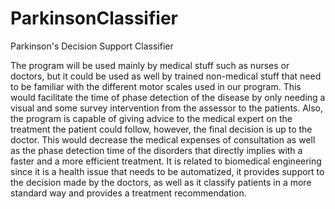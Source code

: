 # ParkinsonClassifier
Parkinson's Decision Support Classifier

The program will be used mainly by medical stuff such as nurses or doctors, but it could be used as well by trained non-medical stuff that need to be familiar with the different
motor scales used in our program. This would facilitate the time of phase detection of the disease by only needing a visual and some survey intervention from the assessor to
the patients. Also, the program is capable of giving advice to the medical expert on the treatment the patient could follow, however, the final decision is up to the doctor. This
would decrease the medical expenses of consultation as well as the phase detection time of the disorders that directly implies with a faster and a more efficient treatment. 
It is related to biomedical engineering since it is a health issue that needs to be automatized, it provides support to the decision made by the doctors, as well as it
classify patients in a more standard way and provides a treatment recommendation. 
